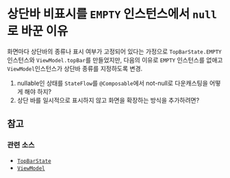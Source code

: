 # 상단바 비표시를 `EMPTY` 인스턴스에서 `null`로 바꾼 이유

화면마다 상단바의 종류나 표시 여부가 고정되어 있다는 가정으로 `TopBarState.EMPTY`인스턴스와 `ViewModel.topBar`를 만들었지만,
다음의 이유로 `EMPTY` 인스턴스를 없애고 `ViewModel`인스턴스가 상단바 종류를 지정하도록 변경.

1. nullable인 상태를 `StateFlow`를 `@Composable`에서 not-null로 다운캐스팅을 어떻게 해야 하지?
2. 상단 바를 일시적으로 표시하지 않고 화면을 확장하는 방식을 추가하려면?

## 참고

### 관련 소스

- [`TopBarState`](../../ui-state/src/main/java/com/github/hemoptysisheart/ui/state/scaffold/TopBarState.kt)
- [`ViewModel`](../../viewmodel/src/main/java/com/github/hemoptysisheart/viewmodel/ViewModel.kt)
